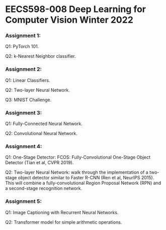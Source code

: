 # EECS598-008 Deep Learning for Computer Vision Winter 2022

### Assignment 1:
Q1: PyTorch 101.

Q2: k-Nearest Neighbor classifier.

### Assignment 2:
Q1: Linear Classifiers.

Q2: Two-layer Neural Network.

Q3: MNIST Challenge.

### Assignment 3:
Q1: Fully-Connected Neural Network.

Q2: Convolutional Neural Network.

### Assignment 4:
Q1: One-Stage Detector: FCOS: Fully-Convolutional One-Stage Object Detector (Tian et al, CVPR 2019).

Q2: Two-layer Neural Network: walk through the implementation of a two-stage object detector similar to Faster R-CNN (Ren et al, NeurIPS 2015). This will combine a fully-convolutional Region Proposal Network (RPN) and a second-stage recognition network.

### Assignment 5:
Q1: Image Captioning with Recurrent Neural Networks.

Q2: Transformer model for simple arithmetic operations.

